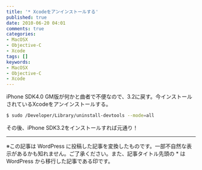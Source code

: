 ```yaml
---
title: '* Xcodeをアンインストールする'
published: true
date: 2010-06-20 04:01
comments: true
categories:
- MacOSX
- Objective-C
- Xcode
tags: []
keywords:
- MacOSX
- Objective-C
- Xcode
---
```

iPhone SDK4.0 GM版が何かと曲者で不便なので、3.2に戻す。今インストールされているXcodeをアンインストールする。

```sh
$ sudo /Developer/Library/uninstall-devtools --mode=all
```

その後、iPhone SDK3.2をインストールすれば元通り！

---
※この記事は WordPress に投稿した記事を変換したものです。一部不自然な表示があるかも知れません。ご了承ください。また、記事タイトル先頭の * は WordPress から移行した記事である印です。
